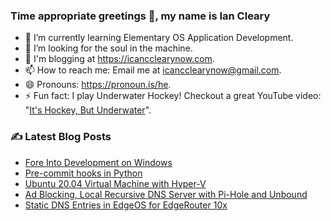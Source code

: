 ### Time appropriate greetings 👋, my name is Ian Cleary
- 🌱 I’m currently learning Elementary OS Application Development.
- 🤔 I’m looking for the soul in the machine.
- 💬 I'm blogging at https://icancclearynow.com.
- 📫 How to reach me: Email me at [icancclearynow@gmail.com](mailto:icancclearynow@gmail.com).
- 😄 Pronouns: https://pronoun.is/he.
- ⚡ Fun fact: I play Underwater Hockey! Checkout a great YouTube video: "[It's Hockey, But Underwater](https://www.youtube.com/watch?v=SAukrpTEvZA)".

### ✍ Latest Blog Posts

<!-- BLOG-POST-LIST:START -->
- [Fore Into Development on Windows](https://icancclearynow.com/blog/fore-into-development-on-windows)
- [Pre-commit hooks in Python](https://icancclearynow.com/blog/pre-commit-hooks-in-python)
- [Ubuntu 20.04 Virtual Machine with Hyper-V](https://icancclearynow.com/blog/ubuntu-20-04-virtual-machine-with-hyper-v)
- [Ad Blocking, Local Recursive DNS Server with Pi-Hole and Unbound](https://icancclearynow.com/blog/ad-blocking-local-recursive-dns-server-with-pi-hole-and-unbound)
- [Static DNS Entries in EdgeOS for EdgeRouter 10x](https://icancclearynow.com/blog/static-dns-entries-in-edgeos-for-edgerouter-10x)
<!-- BLOG-POST-LIST:END -->
